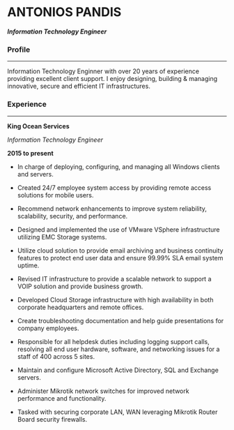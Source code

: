 # ANTONIOS PANDIS 
***Information Technology Engineer***

### Profile

------

Information Technology Enginner with over 20 years of experience providing excellent client support.
I enjoy designing, building & managing innovative, secure and efficient IT infrastructures.


### Experience

------

**King Ocean Services**

*Information Technology Engineer*

__2015 to present__


- In charge of deploying, configuring, and managing all Windows clients and servers.

- Created 24/7 employee system access by providing remote access solutions for mobile users.

- Recommend network enhancements to improve system reliability, scalability, security, and performance.

- Designed and implemented the use of VMware VSphere infrastructure utilizing EMC Storage systems.

- Utilize cloud solution to provide email archiving and business continuity features to protect end user data and ensure 99.99% SLA email system uptime.

- Revised IT infrastructure to provide a scalable network to support a VOIP solution and provide business growth.

- Developed Cloud Storage infrastructure with high availability in both corporate headquarters and remote offices.

- Create troubleshooting documentation and help guide presentations for company employees.
 
- Responsible for all helpdesk duties including logging support calls, resolving all end user hardware, software, and networking issues for a staff of 400 across 5 sites.

- Maintain and configure Microsoft Active Directory, SQL and Exchange servers.

- Administer Mikrotik network switches for improved network performance and functionality.

- Tasked with securing corporate LAN, WAN leveraging Mikrotik Router Board security firewalls.
